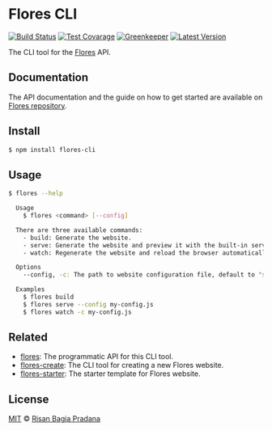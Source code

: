 # Flores CLI

[![Build Status](https://badgen.net/travis/risan/flores-cli)](https://travis-ci.org/risan/flores-cli)
[![Test Covarage](https://badgen.net/codecov/c/github/risan/flores-cli)](https://codecov.io/gh/risan/flores-cli)
[![Greenkeeper](https://badges.greenkeeper.io/risan/flores-cli.svg)](https://greenkeeper.io)
[![Latest Version](https://badgen.net/npm/v/flores-cli)](https://www.npmjs.com/package/flores-cli)

The CLI tool for the [Flores](https://github.com/risan/flores) API.

## Documentation

The API documentation and the guide on how to get started are available on [Flores repository](https://github.com/risan/flores#flores).

## Install

```bash
$ npm install flores-cli
```

## Usage

```bash
$ flores --help

  Usage
    $ flores <command> [--config]

  There are three available commands:
    - build: Generate the website.
    - serve: Generate the website and preview it with the built-in server.
    - watch: Regenerate the website and reload the browser automatically on file changes.

  Options
    --config, -c: The path to website configuration file, default to "site.config.js".

  Examples
    $ flores build
    $ flores serve --config my-config.js
    $ flores watch -c my-config.js
```

## Related

* [flores](https://github.com/risan/flores): The programmatic API for this CLI tool.
* [flores-create](https://github.com/risan/flores-create): The CLI tool for creating a new Flores website.
* [flores-starter](https://github.com/risan/flores-starter): The starter template for Flores website.

## License

[MIT](https://github.com/risan/flores-cli/blob/master/LICENSE) © [Risan Bagja Pradana](https://bagja.net)
